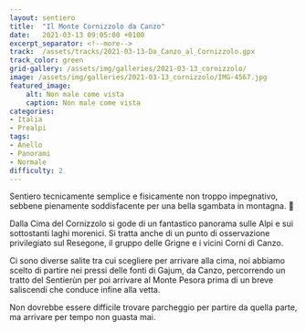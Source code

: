 ```yaml
---
layout: sentiero
title:  "Il Monte Cornizzolo da Canzo"
date:   2021-03-13 09:05:00 +0100
excerpt_separator: <!--more-->
track:  /assets/tracks/2021-03-13-Da_Canzo_al_Cornizzolo.gpx
track_color: green
grid-gallery: /assets/img/galleries/2021-03-13_cornizzolo/
image: /assets/img/galleries/2021-03-13_cornizzolo/IMG-4567.jpg
featured_image:
    alt: Non male come vista
    caption: Non male come vista
categories:
- Italia
- Prealpi
tags:
- Anello
- Panorami
- Normale
difficulty: 2
---
```


Sentiero tecnicamente semplice e fisicamente non troppo impegnativo, sebbene pienamente soddisfacente per una bella sgambata in montagna. :running:

<!--more-->

Dalla Cima del Cornizzolo si gode di un fantastico panorama sulle Alpi e sui sottostanti laghi morenici.
Si tratta anche di un punto di osservazione privilegiato sul Resegone, il gruppo delle Grigne e i vicini Corni di Canzo.

Ci sono diverse salite tra cui scegliere per arrivare alla cima, noi abbiamo scelto di partire nei pressi delle fonti di Gajum, da Canzo,
percorrendo un tratto del Sentierùn per poi arrivare al Monte Pesora prima di un breve saliscendi che conduce infine alla vetta.

Non dovrebbe essere difficile trovare parcheggio per partire da quella parte, ma arrivare per tempo non guasta mai.
